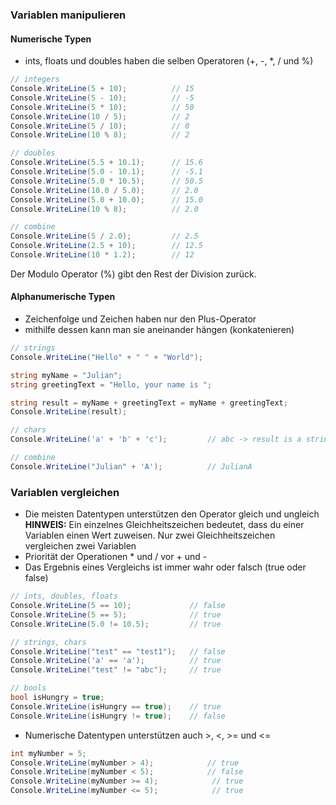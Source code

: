 ### Variablen manipulieren

#### Numerische Typen

* ints, floats und doubles haben die selben Operatoren (+, -, *, / und %)

```csharp
// integers
Console.WriteLine(5 + 10);          // 15
Console.WriteLine(5 - 10);          // -5
Console.WriteLine(5 * 10);          // 50
Console.WriteLine(10 / 5);          // 2
Console.WriteLine(5 / 10);          // 0
Console.WriteLine(10 % 8);          // 2 

// doubles
Console.WriteLine(5.5 + 10.1);      // 15.6
Console.WriteLine(5.0 - 10.1);      // -5.1
Console.WriteLine(5.0 * 10.5);      // 50.5
Console.WriteLine(10.0 / 5.0);      // 2.0
Console.WriteLine(5.0 + 10.0);      // 15.0
Console.WriteLine(10 % 8);          // 2.0

// combine
Console.WriteLine(5 / 2.0);         // 2.5
Console.WriteLine(2.5 + 10);        // 12.5
Console.WriteLine(10 * 1.2);        // 12
```

Der Modulo Operator (%) gibt den Rest der Division zurück.

#### Alphanumerische Typen

* Zeichenfolge und Zeichen haben nur den Plus-Operator
* mithilfe dessen kann man sie aneinander hängen (konkatenieren)

```csharp
// strings
Console.WriteLine("Hello" + " " + "World");

string myName = "Julian";
string greetingText = "Hello, your name is ";

string result = myName + greetingText = myName + greetingText;
Console.WriteLine(result);

// chars
Console.WriteLine('a' + 'b' + 'c');         // abc -> result is a string

// combine
Console.WriteLine("Julian" + 'A');          // JulianA
```

### Variablen vergleichen

* Die meisten Datentypen unterstützen den Operator gleich und ungleich
**HINWEIS:** Ein einzelnes Gleichheitszeichen bedeutet, dass du einer Variablen einen Wert zuweisen. Nur zwei Gleichheitszeichen vergleichen zwei Variablen
* Priorität der Operationen * und / vor + und -
* Das Ergebnis eines Vergleichs ist immer wahr oder falsch (true oder false)

```csharp
// ints, doubles, floats
Console.WriteLine(5 == 10);             // false
Console.WriteLine(5 == 5);              // true
Console.WriteLine(5.0 != 10.5);         // true

// strings, chars
Console.WriteLine("test" == "test1");   // false
Console.WriteLine('a' == 'a');          // true
Console.WriteLine("test" != "abc");     // true

// bools
bool isHungry = true;
Console.WriteLine(isHungry == true);    // true
Console.WriteLine(isHungry != true);    // false
```

* Numerische Datentypen unterstützen auch >, <, >= und <=

```csharp
int myNumber = 5;
Console.WriteLine(myNumber > 4);            // true
Console.WriteLine(myNumber < 5);            // false
Console.WriteLine(myNumber >= 4);            // true
Console.WriteLine(myNumber <= 5);            // true
```
